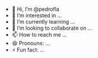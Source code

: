 - 👋 Hi, I’m @pedrofla
- 👀 I’m interested in ...
- 🌱 I’m currently learning ...
- 💞️ I’m looking to collaborate on ...
- 📫 How to reach me ...
- 😄 Pronouns: ...
- ⚡ Fun fact: ...

<!---
pedrofla/pedrofla is a ✨ special ✨ repository because its `README.md` (this file) appears on your GitHub profile.
You can click the Preview link to take a look at your changes.
--->
